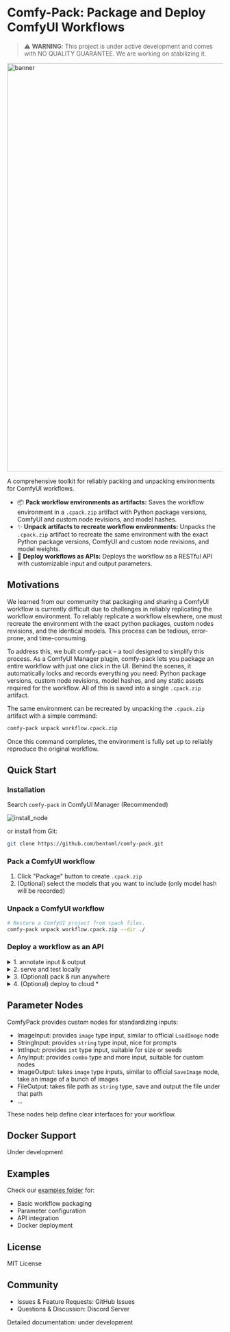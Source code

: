 


# Comfy-Pack: Package and Deploy ComfyUI Workflows
> ⚠️ **WARNING**: This project is under active development and comes with NO QUALITY GUARANTEE. 
> We are working on stabilizing it.  


<img width="952" alt="banner" src="https://github.com/user-attachments/assets/1ab2c7a7-55da-4fa4-a821-db7ba720fbc9" />


A comprehensive toolkit for reliably packing and unpacking environments for ComfyUI workflows. 


- 📦 **Pack workflow environments as artifacts:** Saves the workflow environment in a `.cpack.zip` artifact with Python package versions, ComfyUI and custom node revisions, and model hashes.
- ✨ **Unpack artifacts to recreate workflow environments:** Unpacks the `.cpack.zip` artifact to recreate the same environment with the exact Python package versions, ComfyUI and custom node revisions, and model weights.
- 🚀 **Deploy workflows as APIs:** Deploys the workflow as a RESTful API with customizable input and output parameters.

## Motivations

We learned from our community that packaging and sharing a ComfyUI workflow is currently difficult due to challenges in reliably replicating the workflow environment. To reliably replicate a workflow elsewhere, one must recreate the environment with the exact python packages, custom nodes revisions, and the identical models. This process can be tedious, error-prone, and time-consuming.

To address this, we built comfy-pack – a tool designed to simplify this process. As a ComfyUI Manager plugin, comfy-pack lets you package an entire workflow with just one click in the UI. Behind the scenes, it automatically locks and records everything you need: Python package versions, custom node revisions, model hashes, and any static assets required for the workflow. All of this is saved into a single `.cpack.zip` artifact.

The same environment can be recreated by unpacking the `.cpack.zip` artifact with a simple command:

```bash
comfy-pack unpack workflow.cpack.zip
```

Once this command completes, the environment is fully set up to reliably reproduce the original workflow.

## Quick Start

### Installation

Search `comfy-pack` in ComfyUI Manager (Recommended)

![install_node](https://github.com/user-attachments/assets/dbfb730d-edff-4a52-b6c4-695e3ec70368)

or install from Git:

```bash
git clone https://github.com/bentoml/comfy-pack.git
```


### Pack a ComfyUI workflow
1. Click "Package" button to create `.cpack.zip`
2. (Optional) select the models that you want to include (only model hash will be recorded)



### Unpack a ComfyUI workflow
```bash
# Restore a ComfyUI project from cpack files.
comfy-pack unpack workflow.cpack.zip --dir ./
```



### Deploy a workflow as an API
<details>
<summary> 1. annotate input & output </summary>
  
![input](https://github.com/user-attachments/assets/44264007-0ac8-4e23-8dc0-e60aa0ebcea2)

![output](https://github.com/user-attachments/assets/a4526661-8930-4575-bacc-33b6887f6271)
</details>

<details>
<summary> 2. serve and test locally </summary>
  
![serve](https://github.com/user-attachments/assets/8d4c92c5-d6d7-485e-bc71-e4fc0fe8bf35)
</details>

<details>
<summary> 3. (Optional) pack & run anywhere </summary>
  
```bash
# Get the workflow input spec
comfy-pack run workflow.cpack.zip --help

# Run
comfy-pack run workflow.cpack.zip --src-image image.png --video video.mp4
```
</details>

<details> 
<summary> 4. (Optional) deploy to cloud * </summary>

![image](https://github.com/user-attachments/assets/1ffa31fc-1f50-4ea7-a47e-7dae3b874273)


</details>



## Parameter Nodes

ComfyPack provides custom nodes for standardizing inputs:
- ImageInput: provides `image` type input, similar to official `LoadImage` node
- StringInput: provides `string` type input, nice for prompts
- IntInput: provides `int` type input, suitable for size or seeds
- AnyInput: provides `combo` type and more input, suitable for custom nodes
- ImageOutput: takes `image` type inputs, similar to official `SaveImage` node, take an image of a bunch of images
- FileOutput: takes file path as `string` type, save and output the file under that path
- ...

These nodes help define clear interfaces for your workflow.

## Docker Support
Under development


## Examples

Check our [examples folder](examples/) for:
- Basic workflow packaging
- Parameter configuration
- API integration
- Docker deployment

## License
MIT License

## Community
- Issues & Feature Requests: GitHub Issues
- Questions & Discussion: Discord Server

Detailed documentation: under development
